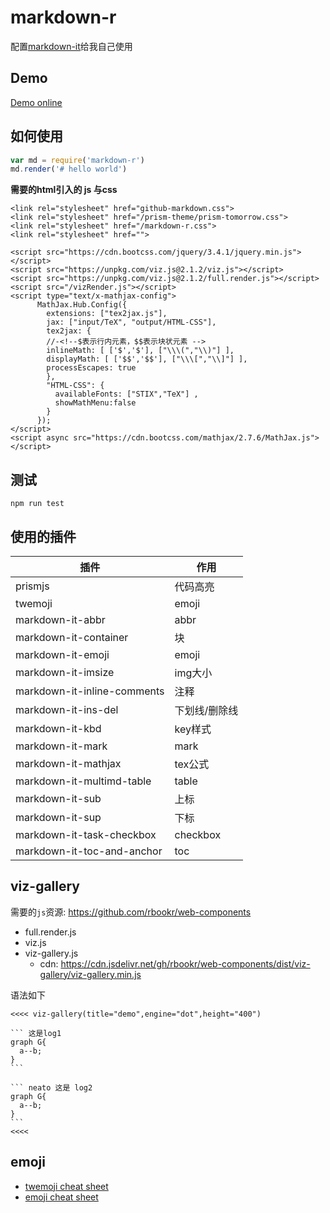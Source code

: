 # markdown-r

配置[markdown-it](https://github.com/markdown-it/markdown-it)给我自己使用

## Demo

[Demo online](https://rainboylvx.github.io/markdown-r/)

## 如何使用

```javascript
var md = require('markdown-r')
md.render('# hello world')
```


**需要的html引入的 js 与css**

```
<link rel="stylesheet" href="github-markdown.css">
<link rel="stylesheet" href="/prism-theme/prism-tomorrow.css">
<link rel="stylesheet" href="/markdown-r.css">
<link rel="stylesheet" href="">
```

```
<script src="https://cdn.bootcss.com/jquery/3.4.1/jquery.min.js"></script>
<script src="https://unpkg.com/viz.js@2.1.2/viz.js"></script>
<script src="https://unpkg.com/viz.js@2.1.2/full.render.js"></script>
<script src="/vizRender.js"></script>
<script type="text/x-mathjax-config">
      MathJax.Hub.Config({
        extensions: ["tex2jax.js"],
        jax: ["input/TeX", "output/HTML-CSS"],
        tex2jax: {
        //-<!--$表示行内元素，$$表示块状元素 -->
        inlineMath: [ ['$','$'], ["\\\(","\\)"] ],
        displayMath: [ ['$$','$$'], ["\\\[","\\]"] ],
        processEscapes: true
        },
        "HTML-CSS": { 
          availableFonts: ["STIX","TeX"] ,
          showMathMenu:false
        }
      });
</script>
<script async src="https://cdn.bootcss.com/mathjax/2.7.6/MathJax.js"></script>
```

## 测试

```
npm run test
```

## 使用的插件

| 插件                        | 作用          |
|-----------------------------|---------------|
| prismjs                     | 代码高亮      |
| twemoji                     | emoji         |
| markdown-it-abbr            | abbr          |
| markdown-it-container       | 块            |
| markdown-it-emoji           | emoji         |
| markdown-it-imsize          | img大小       |
| markdown-it-inline-comments | 注释          |
| markdown-it-ins-del         | 下划线/删除线 |
| markdown-it-kbd             | key样式       |
| markdown-it-mark            | mark          |
| markdown-it-mathjax         | tex公式       |
| markdown-it-multimd-table   | table         |
| markdown-it-sub             | 上标          |
| markdown-it-sup             | 下标          |
| markdown-it-task-checkbox   | checkbox      |
| markdown-it-toc-and-anchor  | toc           |


## viz-gallery

需要的`js`资源: https://github.com/rbookr/web-components

 - full.render.js
 - viz.js
 - viz-gallery.js
    - cdn: https://cdn.jsdelivr.net/gh/rbookr/web-components/dist/viz-gallery/viz-gallery.min.js

语法如下

```
<<<< viz-gallery(title="demo",engine="dot",height="400")

​``` 这是log1
graph G{
  a--b;
}
​```

​``` neato 这是 log2
graph G{
  a--b;
}
​```
<<<<

```


## emoji

- [twemoji cheat sheet](http://rainboy.coding.me/twemoji_cheat_sheet/)
- [emoji cheat sheet](http://rainboy.coding.me/twemoji_cheat_sheet/)
